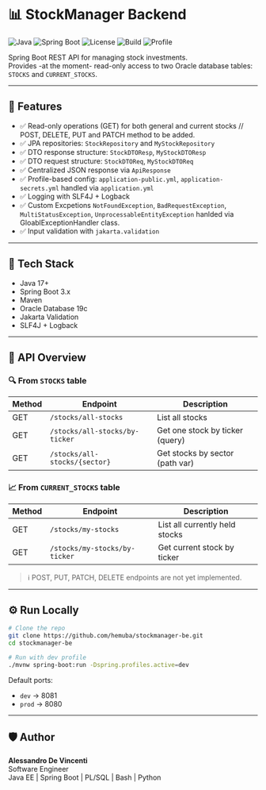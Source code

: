 # 📊 StockManager Backend

![Java](https://img.shields.io/badge/Java-17+-blue.svg)
![Spring Boot](https://img.shields.io/badge/Spring%20Boot-3.x-brightgreen)
![License](https://img.shields.io/badge/license-MIT-blue.svg)
![Build](https://img.shields.io/badge/build-passing-brightgreen)
![Profile](https://img.shields.io/badge/Profile-dev%2Fprod-orange)

Spring Boot REST API for managing stock investments.  
Provides -at the moment- read-only access to two Oracle database tables: `STOCKS` and `CURRENT_STOCKS`.

---

## 🚀 Features

- ✅ Read-only operations (GET) for both general and current stocks // POST, DELETE, PUT and PATCH method to be added.
- ✅ JPA repositories: `StockRepository` and `MyStockRepository`
- ✅ DTO response structure: `StockDTOResp`, `MyStockDTOResp`
- ✅ DTO request structure: `StockDTOReq`, `MyStockDTOReq`
- ✅ Centralized JSON response via `ApiResponse`
- ✅ Profile-based config: `application-public.yml`, `application-secrets.yml` handled via `application.yml`
- ✅ Logging with SLF4J + Logback
- ✅ Custom Excpetions `NotFoundException`, `BadRequestException`, `MultiStatusException`, `UnprocessableEntityException` hanlded via GloablExceptionHandler class.
- ✅ Input validation with `jakarta.validation`

---

## 🧠 Tech Stack

- Java 17+
- Spring Boot 3.x
- Maven
- Oracle Database 19c
- Jakarta Validation
- SLF4J + Logback

---

## 🧪 API Overview

### 🔍 From `STOCKS` table

| Method | Endpoint                        | Description                        |
|--------|----------------------------------|------------------------------------|
| GET    | `/stocks/all-stocks`            | List all stocks                    |
| GET    | `/stocks/all-stocks/by-ticker`  | Get one stock by ticker (query)    |
| GET    | `/stocks/all-stocks/{sector}`   | Get stocks by sector (path var)    |

### 📈 From `CURRENT_STOCKS` table

| Method | Endpoint                              | Description                        |
|--------|----------------------------------------|------------------------------------|
| GET    | `/stocks/my-stocks`                   | List all currently held stocks     |
| GET    | `/stocks/my-stocks/by-ticker`         | Get current stock by ticker        |

> ℹ️ POST, PUT, PATCH, DELETE endpoints are not yet implemented.

---

## ⚙️ Run Locally

```bash
# Clone the repo
git clone https://github.com/hemuba/stockmanager-be.git
cd stockmanager-be

# Run with dev profile
./mvnw spring-boot:run -Dspring.profiles.active=dev
```

Default ports:
- `dev` → 8081
- `prod` → 8080

---

## 🛡️ Author

**Alessandro De Vincenti**  
Software Engineer  
Java EE | Spring Boot | PL/SQL | Bash | Python
